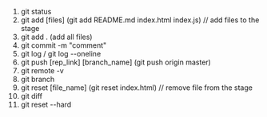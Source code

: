 1. git status
2. git add [files] (git add README.md index.html index.js) // add files to the stage
3. git add . (add all files)
4. git commit -m "comment"
5. git log / git log --oneline
6. git push [rep_link] [branch_name] (git push origin master)
7. git remote -v
8. git branch
9. git reset [file_name] (git reset index.html) // remove file from the stage
10. git diff
11. git reset --hard